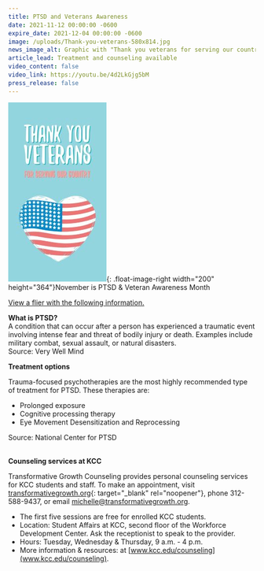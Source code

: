 ```yaml
---
title: PTSD and Veterans Awareness
date: 2021-11-12 00:00:00 -0600
expire_date: 2021-12-04 00:00:00 -0600
image: /uploads/Thank-you-veterans-580x814.jpg
news_image_alt: Graphic with "Thank you veterans for serving our country"
article_lead: Treatment and counseling available
video_content: false
video_link: https://youtu.be/4d2LkGjg5bM
press_release: false
---
```

![](/uploads/2021/thank-you-veterans-200x364.jpg){: .float-image-right width="200" height="364"}November is PTSD & Veteran Awareness Month

[View a flier with the following information.](/November-PTSD-Awareness-flier.pdf)

**What is PTSD?**<br>A condition that can occur after a person has experienced a traumatic event involving intense fear and threat of bodily injury or death. Examples include military combat, sexual assault, or natural disasters.<br>Source: Very Well Mind

**Treatment options**

Trauma-focused psychotherapies are the most highly recommended type of treatment for PTSD. These therapies are:

* Prolonged exposure
* Cognitive processing therapy
* Eye Movement Desensitization and Reprocessing

Source: National Center for PTSD

<br>**Counseling services at KCC**

Transformative Growth Counseling provides personal counseling services for KCC students and staff. To make an appointment, visit [transformativegrowth.org](https://transformativegrowth.org){: target="_blank" rel="noopener"}, phone 312-588-9437, or email [michelle@transformativegrowth.org](mailto:michelle@transformativegrowth.org).

* The first five sessions are free for enrolled KCC students.
* Location: Student Affairs at KCC, second floor of the Workforce Development Center. Ask the receptionist to speak to the provider.
* Hours: Tuesday, Wednesday & Thursday, 9 a.m. - 4 p.m.
* More information & resources: at [www.kcc.edu/counseling](www.kcc.edu/counseling).
